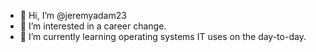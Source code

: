 - 👋 Hi, I’m @jeremyadam23
- 👀 I’m interested in a career change.
- 🌱 I’m currently learning operating systems IT uses on the day-to-day.

<!---
jeremyadam23/jeremyadam23 is a ✨ special ✨ repository because its `README.md` (this file) appears on your GitHub profile.
You can click the Preview link to take a look at your changes.
--->
